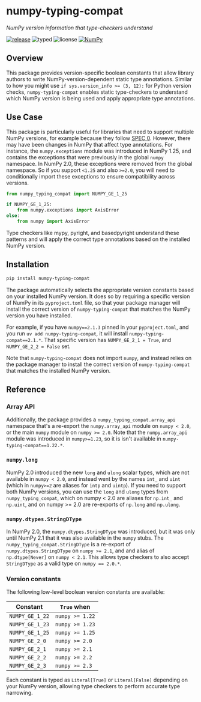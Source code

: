 # numpy-typing-compat

*NumPy version information that type-checkers understand*

[![release](https://img.shields.io/github/v/release/jorenham/numpy-typing-compat?style=flat-square&color=333)](https://github.com/jorenham/numpy-typing-compat/releases)
![typed](https://img.shields.io/pypi/types/numpy-typing-compat?style=flat-square&color=333)
![license](https://img.shields.io/github/license/jorenham/numpy-typing-compat?style=flat-square&color=333)
[![NumPy](https://img.shields.io/badge/NumPy-013243?logo=NumPy&style=flat-square&logoColor=4D77CF&color=333)](https://github.com/numpy/numpy)

## Overview

This package provides version-specific boolean constants that allow library authors to write
NumPy-version-dependent static type annotations. Similar to how you might use
`if sys.version_info >= (3, 12):` for Python version checks, `numpy-typing-compat` enables static
type-checkers to understand which NumPy version is being used and apply appropriate type annotations.

## Use Case

This package is particularly useful for libraries that need to support multiple NumPy versions, for
example because they follow [SPEC 0](https://scientific-python.org/specs/spec-0000/). However,
there may have been changes in NumPy that affect type annotations. For instance, the
`numpy.exceptions` module was introduced in NumPy 1.25, and contains the exceptions that were
previously in the global `numpy` namespace. In NumPy 2.0, these exceptions were removed from the
global namespace. So if you support `<1.25` and also `>=2.0`, you will need to conditionally import
these exceptions to ensure compatibility across versions.

```python
from numpy_typing_compat import NUMPY_GE_1_25

if NUMPY_GE_1_25:
    from numpy.exceptions import AxisError
else:
    from numpy import AxisError
```

Type checkers like mypy, pyright, and basedpyright understand these patterns and will apply the correct
type annotations based on the installed NumPy version.

## Installation

```bash
pip install numpy-typing-compat
```

The package automatically selects the appropriate version constants based on your installed NumPy
version. It does so by requiring a specific version of NumPy in its `pyproject.toml` file, so that
your package manager will install the correct version of `numpy-typing-compat` that matches the
NumPy version you have installed.

For example, if you have `numpy==2.1.3` pinned in your `pyproject.toml`, and you run
`uv add numpy-typing-compat`, it will install `numpy-typing-compat==2.1.*`. That specific version
has `NUMPY_GE_2_1 = True`, and `NUMPY_GE_2_2 = False` set.

Note that `numpy-typing-compat` does not import `numpy`, and instead relies on the package manager
to install the correct version of `numpy-typing-compat` that matches the installed NumPy version.

## Reference

### Array API

Additionally, the package provides a `numpy_typing_compat.array_api` namespace that's a re-export
the `numpy.array_api` module on `numpy < 2.0`, or the main `numpy` module on `numpy >= 2.0`.
Note that the `numpy.array_api` module was introduced in `numpy>=1.23`, so it is isn't available in
`numpy-typing-compat==1.22.*`.

### `numpy.long`

NumPy 2.0 introduced the new `long` and `ulong` scalar types, which are not available in
`numpy < 2.0`, and instead went by the names `int_` and `uint` (which in `numpy>=2` are
aliases for `intp` and `uintp`).
If you need to support both NumPy versions, you can use the `long` and `ulong` types
from `numpy_typing_compat`, which on numpy < 2.0 are aliases for `np.int_` and
`np.uint`, and on numpy >= 2.0 are re-exports of `np.long` and `np.ulong`.

### `numpy.dtypes.StringDType`

In NumPy 2.0, the `numpy.dtypes.StringDType` was introduced, but it was only until
NumPy 2.1 that it was also available in the `numpy` stubs. The
`numpy_typing_compat.StringDType` is a re-export of `numpy.dtypes.StringDType` on
`numpy >= 2.1`, and and alias of `np.dtype[Never]` on `numpy < 2.1`. This allows type
checkers to also accept `StringDType` as a valid type on `numpy == 2.0.*`.

### Version constants

The following low-level boolean version constants are available:

| Constant        | `True` when     |
| --------------- | --------------- |
| `NUMPY_GE_1_22` | `numpy >= 1.22` |
| `NUMPY_GE_1_23` | `numpy >= 1.23` |
| `NUMPY_GE_1_25` | `numpy >= 1.25` |
| `NUMPY_GE_2_0`  | `numpy >= 2.0`  |
| `NUMPY_GE_2_1`  | `numpy >= 2.1`  |
| `NUMPY_GE_2_2`  | `numpy >= 2.2`  |
| `NUMPY_GE_2_3`  | `numpy >= 2.3`  |

Each constant is typed as `Literal[True]` or `Literal[False]` depending on your NumPy version,
allowing type checkers to perform accurate type narrowing.
